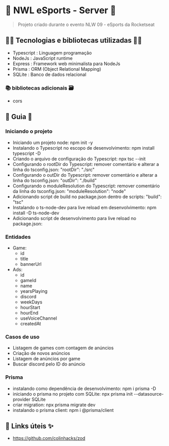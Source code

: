 # 🚀 NWL eSports - Server 🚀

> Projeto criado durante o evento NLW 09 - eSports da Rocketseat

## 👨‍💻 Tecnologias e bibliotecas utilizadas 👩‍💻

- Typescript : Linguagem programação
- NodeJs : JavaScript runtime
- Express : Framework web minimalista para NodeJs
- Prisma : ORM (Object Relational Mapping)
- SQLite : Banco de dados relacional

### 📚 bibliotecas adicionais 🗃️

- cors

## 📃 Guia 📖

### Iniciando o projeto

- Iniciando um projeto node: npm init -y
- Instalando o Typescript no escopo de desenvolvimento: npm install typescript -D
- Criando o arquivo de configuração do Typescript: npx tsc --init
- Configurando o rootDir do Typescript:
  remover comentário e alterar a linha do tsconfig.json: "rootDir": "./src"
- Configurando o outDir do Typescript:
  remover comentário e alterar a linha do tsconfig.json: "outDir": "./build"
- Configurando o moduleResolution do Typescript:
  remover comentário da linha do tsconfig.json: "moduleResolution": "node"
- Adicionando script de build no package.json dentro de scripts: "build": "tsc"
- Instalando o ts-node-dev para live reload em desenvolvimento: npm install -D ts-node-dev
- Adicionando script de desenvolvimento para live reload no package.json:

### Entidades

- Game:
  - id
  - title
  - bannerUrl
- Ads:
  - id
  - gameId
  - name
  - yearsPlaying
  - discord
  - weekDays
  - hourStart
  - hourEnd
  - useVoiceChannel
  - createdAt

### Casos de uso

- Listagem de games com contagem de anúncios
- Criação de novos anúncios
- Listagem de anúncios por game
- Buscar discord pelo ID do anúncio

### Prisma

- instalando como dependência de desenvolvimento: npm i prisma -D
- iniciando o prisma no projeto com SQLite: npx prisma init --datasource-provider SQLite
- criar migration: npx prisma migrate dev
- instalando o prisma client: npm i @prisma/client

## 🔗 Links úteis ✨

- https://github.com/colinhacks/zod
